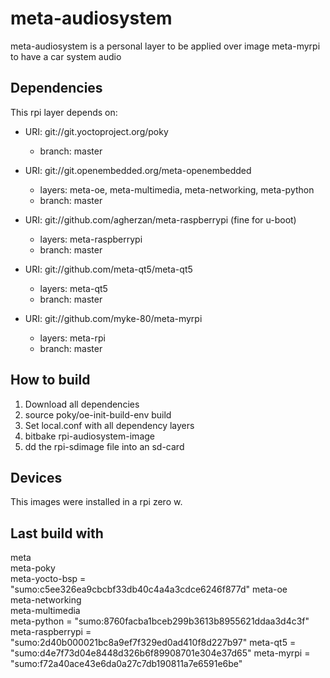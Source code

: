 # meta-audiosystem

meta-audiosystem is a personal layer to be applied over image meta-myrpi to have a car system audio

## Dependencies

This rpi layer depends on:

* URI: git://git.yoctoproject.org/poky
  * branch: master

* URI: git://git.openembedded.org/meta-openembedded
  * layers: meta-oe, meta-multimedia, meta-networking, meta-python
  * branch: master

* URI: git://github.com/agherzan/meta-raspberrypi (fine for u-boot)
  * layers: meta-raspberrypi
  * branch: master

* URI: git://github.com/meta-qt5/meta-qt5
  * layers: meta-qt5
  * branch: master

* URI: git://github.com/myke-80/meta-myrpi
  * layers: meta-rpi
  * branch: master

## How to build 

1. Download all dependencies
2. source poky/oe-init-build-env build
3. Set local.conf with all dependency layers
4. bitbake rpi-audiosystem-image
5. dd the rpi-sdimage file into an sd-card

## Devices

This images were installed in a rpi zero w.

## Last build with

meta                 
meta-poky            
meta-yocto-bsp       = "sumo:c5ee326ea9cbcbf33db40c4a4a3cdce6246f877d"
meta-oe              
meta-networking      
meta-multimedia      
meta-python          = "sumo:8760facba1bceb299b3613b8955621ddaa3d4c3f"
meta-raspberrypi     = "sumo:2d40b000021bc8a9ef7f329ed0ad410f8d227b97"
meta-qt5             = "sumo:d4e7f73d04e8448d326b6f89908701e304e37d65"
meta-myrpi           = "sumo:f72a40ace43e6da0a27c7db190811a7e6591e6be"
